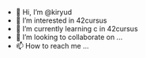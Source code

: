 - 👋 Hi, I’m @kiryud
- 👀 I’m interested in 42cursus
- 🌱 I’m currently learning c in 42cursus
- 💞️ I’m looking to collaborate on ...
- 📫 How to reach me ...

<!---
kiryud/kiryud is a ✨ special ✨ repository because its `README.md` (this file) appears on your GitHub profile.
You can click the Preview link to take a look at your changes.
--->
